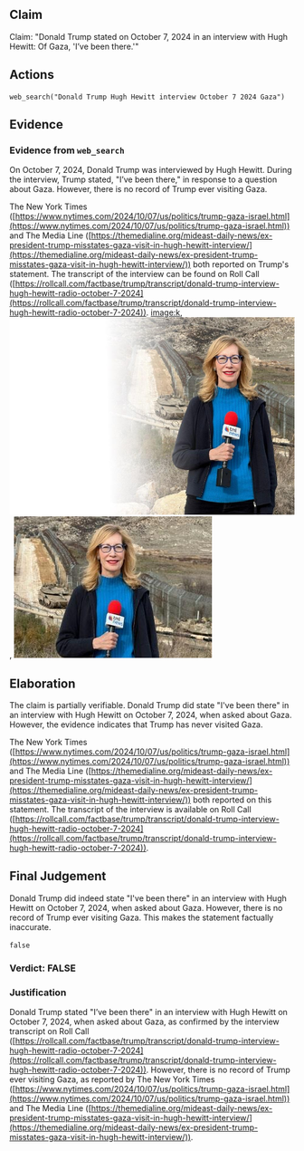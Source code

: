 ## Claim
Claim: "Donald Trump stated on October 7, 2024 in an interview with Hugh Hewitt: Of Gaza, 'I’ve been there.'"

## Actions
```
web_search("Donald Trump Hugh Hewitt interview October 7 2024 Gaza")
```

## Evidence
### Evidence from `web_search`
On October 7, 2024, Donald Trump was interviewed by Hugh Hewitt. During the interview, Trump stated, "I’ve been there," in response to a question about Gaza. However, there is no record of Trump ever visiting Gaza.

The New York Times ([https://www.nytimes.com/2024/10/07/us/politics/trump-gaza-israel.html](https://www.nytimes.com/2024/10/07/us/politics/trump-gaza-israel.html)) and The Media Line ([https://themedialine.org/mideast-daily-news/ex-president-trump-misstates-gaza-visit-in-hugh-hewitt-interview/](https://themedialine.org/mideast-daily-news/ex-president-trump-misstates-gaza-visit-in-hugh-hewitt-interview/)) both reported on Trump's statement. The transcript of the interview can be found on Roll Call ([https://rollcall.com/factbase/trump/transcript/donald-trump-interview-hugh-hewitt-radio-october-7-2024](https://rollcall.com/factbase/trump/transcript/donald-trump-interview-hugh-hewitt-radio-october-7-2024)). <image:k>, ![image 332](media/2025-07-18_13-40-1752846018-131545.jpg), ![image 333](media/2025-07-18_13-40-1752846018-456021.jpg)


## Elaboration
The claim is partially verifiable. Donald Trump did state "I've been there" in an interview with Hugh Hewitt on October 7, 2024, when asked about Gaza. However, the evidence indicates that Trump has never visited Gaza.

The New York Times ([https://www.nytimes.com/2024/10/07/us/politics/trump-gaza-israel.html](https://www.nytimes.com/2024/10/07/us/politics/trump-gaza-israel.html)) and The Media Line ([https://themedialine.org/mideast-daily-news/ex-president-trump-misstates-gaza-visit-in-hugh-hewitt-interview/](https://themedialine.org/mideast-daily-news/ex-president-trump-misstates-gaza-visit-in-hugh-hewitt-interview/)) both reported on this statement. The transcript of the interview is available on Roll Call ([https://rollcall.com/factbase/trump/transcript/donald-trump-interview-hugh-hewitt-radio-october-7-2024](https://rollcall.com/factbase/trump/transcript/donald-trump-interview-hugh-hewitt-radio-october-7-2024)).


## Final Judgement
Donald Trump did indeed state "I've been there" in an interview with Hugh Hewitt on October 7, 2024, when asked about Gaza. However, there is no record of Trump ever visiting Gaza. This makes the statement factually inaccurate.

`false`

### Verdict: FALSE

### Justification
Donald Trump stated "I’ve been there" in an interview with Hugh Hewitt on October 7, 2024, when asked about Gaza, as confirmed by the interview transcript on Roll Call ([https://rollcall.com/factbase/trump/transcript/donald-trump-interview-hugh-hewitt-radio-october-7-2024](https://rollcall.com/factbase/trump/transcript/donald-trump-interview-hugh-hewitt-radio-october-7-2024)). However, there is no record of Trump ever visiting Gaza, as reported by The New York Times ([https://www.nytimes.com/2024/10/07/us/politics/trump-gaza-israel.html](https://www.nytimes.com/2024/10/07/us/politics/trump-gaza-israel.html)) and The Media Line ([https://themedialine.org/mideast-daily-news/ex-president-trump-misstates-gaza-visit-in-hugh-hewitt-interview/](https://themedialine.org/mideast-daily-news/ex-president-trump-misstates-gaza-visit-in-hugh-hewitt-interview/)).
